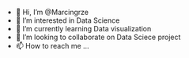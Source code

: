 - 👋 Hi, I’m @Marcingrze
- 👀 I’m interested in Data Science
- 🌱 I’m currently learning Data visualization
- 💞️ I’m looking to collaborate on Data Sciece project
- 📫 How to reach me ...

<!---
Marcingrze/Marcingrze is a ✨ special ✨ repository because its `README.md` (this file) appears on your GitHub profile.
You can click the Preview link to take a look at your changes.
--->
